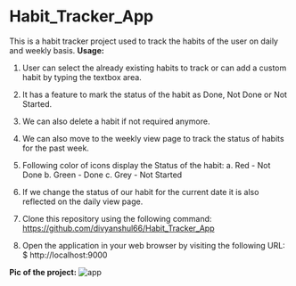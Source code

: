 # Habit_Tracker_App
This is a habit tracker project used to track the habits of the user on daily and weekly basis.
**Usage:**

1. User can select the already existing habits to track or can add a custom habit by typing the textbox area.

2. It has a feature to mark the status of the habit as Done, Not Done or Not Started.

3. We can also delete a habit if not required anymore.

4. We can also move to the weekly view page to track the status of habits for the past week.

5. Following color of icons display the Status of the habit:
a. Red - Not Done
b. Green - Done
c. Grey - Not Started

6. If we change the status of our habit for the current date it is also reflected on the daily view page.

7. Clone this repository using the following command: https://github.com/divyanshul66/Habit_Tracker_App

8. Open the application in your web browser by visiting the following URL:
$ http://localhost:9000



**Pic of the project:**
![app](https://github.com/divyanshul66/Habit_Tracker_App/assets/119027160/43d26bfb-7da8-47ce-a089-d2c17cf6235d)
